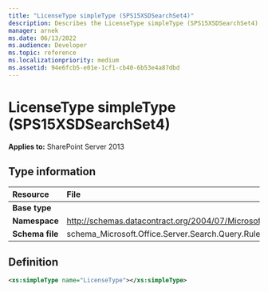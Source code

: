 ```yaml
---
title: "LicenseType simpleType (SPS15XSDSearchSet4)"
description: Describes the LicenseType simpleType (SPS15XSDSearchSet4) and provides the type information and a definition.
manager: arnek
ms.date: 06/13/2022
ms.audience: Developer
ms.topic: reference
ms.localizationpriority: medium
ms.assetid: 94e6fcb5-e01e-1cf1-cb40-6b53e4a87dbd
---
```


# LicenseType simpleType (SPS15XSDSearchSet4)

**Applies to:** SharePoint Server 2013

## Type information

| Resource | File |
|:-----|:-----|
| **Base type** ||
| **Namespace** | http://schemas.datacontract.org/2004/07/Microsoft.Office.Server.Search.Query.Rules |
| **Schema file** | schema_Microsoft.Office.Server.Search.Query.Rules.xsd |

## Definition

```XML
<xs:simpleType name="LicenseType"></xs:simpleType>

```
